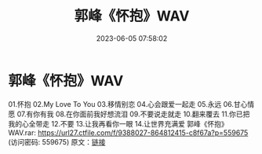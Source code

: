 ﻿---
title: 郭峰《怀抱》WAV
date: 2023-06-05 07:58:02
categories: WAV车载音乐、镜像
tags: 华语中文
---
# 郭峰《怀抱》WAV

01.怀抱
02.My Love To You
03.移情别恋
04.心会跟爱一起走
05.永远
06.甘心情愿
07.有你有我
08.在你面前我好想流泪
09.不要说走就走
10.翻来覆去
11.你已把我的心全带走
12.不要
13.让我再看你一眼
14.让世界充满爱
郭峰《怀抱》WAV.rar: https://url27.ctfile.com/f/9388027-864812415-c8f67a?p=559675
(访问密码: 559675)
原文：[链接](https://blog.sina.com.cn/s/blog_1647c7e7601031273.html)